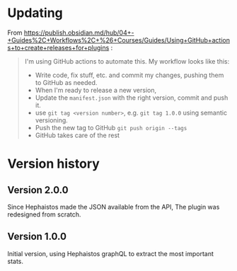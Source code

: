 # Updating

From https://publish.obsidian.md/hub/04+-+Guides%2C+Workflows%2C+%26+Courses/Guides/Using+GitHub+actions+to+create+releases+for+plugins
:

> I'm using GitHub actions to automate this. My workflow looks like this:
>
> -   Write code, fix stuff, etc. and commit my changes, pushing them to GitHub as needed.
> -   When I'm ready to release a new version,
> -   Update the `manifest.json` with the right version, commit and push it.
> -   use `git tag <version number>`, e.g. `git tag 1.0.0` using semantic versioning.
> -   Push the new tag to GitHub `git push origin --tags`
> -   GitHub takes care of the rest

# Version history

## Version 2.0.0

Since Hephaistos made the JSON available from the API, The plugin was redesigned from scratch.

## Version 1.0.0

Initial version, using Hephaistos graphQL to extract the most important stats.
